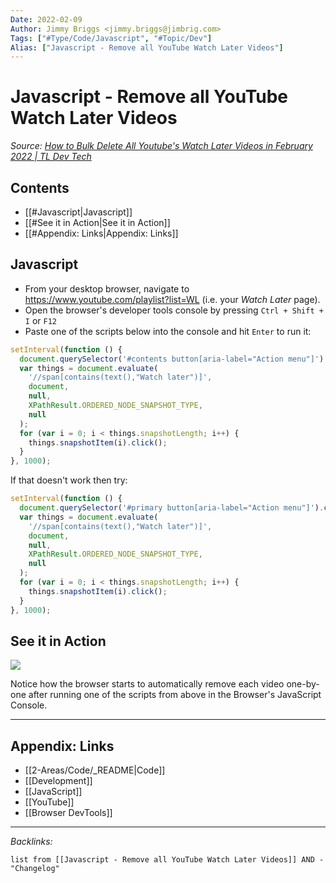 ```yaml
---
Date: 2022-02-09
Author: Jimmy Briggs <jimmy.briggs@jimbrig.com>
Tags: ["#Type/Code/Javascript", "#Topic/Dev"]
Alias: ["Javascript - Remove all YouTube Watch Later Videos"]
---
```


# Javascript - Remove all YouTube Watch Later Videos

*Source: [How to Bulk Delete All Youtube's Watch Later Videos in February 2022 | TL Dev Tech](https://www.tldevtech.com/how-to-bulk-delete-all-youtubes-watch-later-videos/)*

## Contents

- [[#Javascript|Javascript]]
- [[#See it in Action|See it in Action]]
- [[#Appendix: Links|Appendix: Links]]

## Javascript

- From your desktop browser, navigate to <https://www.youtube.com/playlist?list=WL> (i.e. your *Watch Later* page).
- Open the browser's developer tools console by pressing `Ctrl + Shift + I` or `F12`
- Paste one of the scripts below into the console and hit `Enter` to run it:

```javascript
setInterval(function () {
  document.querySelector('#contents button[aria-label="Action menu"]').click();
  var things = document.evaluate(
    '//span[contains(text(),"Watch later")]',
    document,
    null,
    XPathResult.ORDERED_NODE_SNAPSHOT_TYPE,
    null
  );
  for (var i = 0; i < things.snapshotLength; i++) {
    things.snapshotItem(i).click();
  }
}, 1000);
```

If that doesn't work then try:

```javascript
setInterval(function () {
  document.querySelector('#primary button[aria-label="Action menu"]').click();
  var things = document.evaluate(
    '//span[contains(text(),"Watch later")]',
    document,
    null,
    XPathResult.ORDERED_NODE_SNAPSHOT_TYPE,
    null
  );
  for (var i = 0; i < things.snapshotLength; i++) {
    things.snapshotItem(i).click();
  }
}, 1000);
```

## See it in Action

![](https://i.imgur.com/6gPLire.gif)

Notice how the browser starts to automatically remove each video one-by-one after running one of the scripts from above in the Browser's JavaScript Console.

***

## Appendix: Links

- [[2-Areas/Code/_README|Code]]
- [[Development]]
- [[JavaScript]]
- [[YouTube]]
- [[Browser DevTools]]

***

*Backlinks:*

```dataview
list from [[Javascript - Remove all YouTube Watch Later Videos]] AND -"Changelog"
```